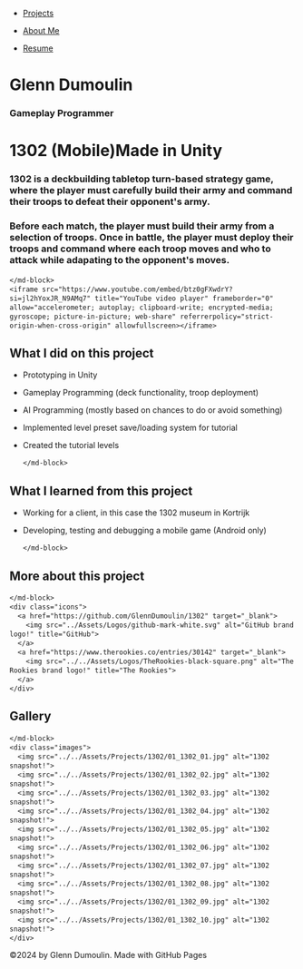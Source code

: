<link href="../../style.css" rel="stylesheet"/>
<link href="../project-details.css" rel="stylesheet"/>
<script type="module" src="https://md-block.verou.me/md-block.js"></script>

<div class="nav-bar">
  <md-block>

- <a href="../../">Projects</a>
- <a href="../../About/">About Me</a>
- <a href="../../Resume/">Resume</a>

  </md-block>
</div>

<div class="title">
  <md-block>

# Glenn Dumoulin

  </md-block>
  <h3>Gameplay Programmer</h3>
</div>

<div class="content">
  <h1 class="project-title"><span>1302 (Mobile)</span><span>Made in Unity</span></h1>
  <div class="intro">
    <md-block>

### 1302 is a deckbuilding tabletop turn-based strategy game, where the player must carefully build their army and command their troops to defeat their opponent's army.

### Before each match, the player must build their army from a selection of troops. Once in battle, the player must deploy their troops and command where each troop moves and who to attack while adapating to the opponent's moves.

    </md-block>
    <iframe src="https://www.youtube.com/embed/btz0gFXwdrY?si=jl2hYoxJR_N9AMq7" title="YouTube video player" frameborder="0" allow="accelerometer; autoplay; clipboard-write; encrypted-media; gyroscope; picture-in-picture; web-share" referrerpolicy="strict-origin-when-cross-origin" allowfullscreen></iframe>
  </div>
  <div class="details">
    <div>
      <md-block>

## What I did on this project

- Prototyping in Unity
- Gameplay Programming (deck functionality, troop deployment)
- AI Programming (mostly based on chances to do or avoid something)
- Implemented level preset save/loading system for tutorial
- Created the tutorial levels

      </md-block>
    </div>
    <div>
      <md-block>

## What I learned from this project

- Working for a client, in this case the 1302 museum in Kortrijk
- Developing, testing and debugging a mobile game (Android only)

      </md-block>
    </div>
  </div>
  <div class="platforms">
    <md-block>

## More about this project

    </md-block>
    <div class="icons">
      <a href="https://github.com/GlennDumoulin/1302" target="_blank">
        <img src="../Assets/Logos/github-mark-white.svg" alt="GitHub brand logo!" title="GitHub">
      </a>
      <a href="https://www.therookies.co/entries/30142" target="_blank">
        <img src="../../Assets/Logos/TheRookies-black-square.png" alt="The Rookies brand logo!" title="The Rookies">
      </a>
    </div>
  </div>
  <div class="gallery">
    <md-block>

## Gallery

    </md-block>
    <div class="images">
      <img src="../../Assets/Projects/1302/01_1302_01.jpg" alt="1302 snapshot!">
      <img src="../../Assets/Projects/1302/01_1302_02.jpg" alt="1302 snapshot!">
      <img src="../../Assets/Projects/1302/01_1302_03.jpg" alt="1302 snapshot!">
      <img src="../../Assets/Projects/1302/01_1302_04.jpg" alt="1302 snapshot!">
      <img src="../../Assets/Projects/1302/01_1302_05.jpg" alt="1302 snapshot!">
      <img src="../../Assets/Projects/1302/01_1302_06.jpg" alt="1302 snapshot!">
      <img src="../../Assets/Projects/1302/01_1302_07.jpg" alt="1302 snapshot!">
      <img src="../../Assets/Projects/1302/01_1302_08.jpg" alt="1302 snapshot!">
      <img src="../../Assets/Projects/1302/01_1302_09.jpg" alt="1302 snapshot!">
      <img src="../../Assets/Projects/1302/01_1302_10.jpg" alt="1302 snapshot!">
    </div>
  </div>
</div>

<footer>
  <md-block>

©2024 by Glenn Dumoulin. Made with GitHub Pages

  </md-block>
</footer>
